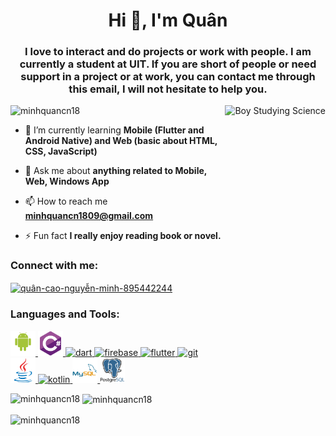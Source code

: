 <h1 align="center">Hi 👋, I'm Quân</h1>
<h3 align="center">I love to interact and do projects or work with people. I am currently a student at UIT. If you are short of people or need support in a project or at work, you can contact me through this email, I will not hesitate to help you.</h3>
<img align="right" height=400 alt="Boy Studying Science" src="https://user-images.githubusercontent.com/71182342/174432356-c883886c-dc4f-4bbb-a992-151fa70ed621.gif" />

<p align="left"> <img src="https://komarev.com/ghpvc/?username=minhquancn18&label=Profile%20views&color=0e75b6&style=flat" alt="minhquancn18" /> </p>

- 🌱 I’m currently learning **Mobile (Flutter and Android Native) and Web (basic about HTML, CSS, JavaScript)**

- 💬 Ask me about **anything related to Mobile, Web, Windows App**

- 📫 How to reach me **minhquancn1809@gmail.com**

- ⚡ Fun fact **I really enjoy reading book or novel.**

<h3 align="left">Connect with me:</h3>
<p align="left">
<a href="https://www.linkedin.com/in/quân-cao-nguyễn-minh-895442244/" target="_blank"><img align="center" src="https://raw.githubusercontent.com/rahuldkjain/github-profile-readme-generator/master/src/images/icons/Social/linked-in-alt.svg" alt="quân-cao-nguyễn-minh-895442244" height="30" width="40" /></a>
</p>

<h3 align="left">Languages and Tools:</h3>
<p align="left"> <a href="https://developer.android.com" target="_blank" rel="noreferrer"> <img src="https://raw.githubusercontent.com/devicons/devicon/master/icons/android/android-original-wordmark.svg" alt="android" width="40" height="40"/> </a> <a href="https://www.w3schools.com/cs/" target="_blank" rel="noreferrer"> <img src="https://raw.githubusercontent.com/devicons/devicon/master/icons/csharp/csharp-original.svg" alt="csharp" width="40" height="40"/> </a> <a href="https://dart.dev" target="_blank" rel="noreferrer"> <img src="https://www.vectorlogo.zone/logos/dartlang/dartlang-icon.svg" alt="dart" width="40" height="40"/> </a> <a href="https://firebase.google.com/" target="_blank" rel="noreferrer"> <img src="https://www.vectorlogo.zone/logos/firebase/firebase-icon.svg" alt="firebase" width="40" height="40"/> </a> <a href="https://flutter.dev" target="_blank" rel="noreferrer"> <img src="https://www.vectorlogo.zone/logos/flutterio/flutterio-icon.svg" alt="flutter" width="40" height="40"/> </a> <a href="https://git-scm.com/" target="_blank" rel="noreferrer"> <img src="https://www.vectorlogo.zone/logos/git-scm/git-scm-icon.svg" alt="git" width="40" height="40"/> </a> <a href="https://www.java.com" target="_blank" rel="noreferrer"> <img src="https://raw.githubusercontent.com/devicons/devicon/master/icons/java/java-original.svg" alt="java" width="40" height="40"/> </a> <a href="https://kotlinlang.org" target="_blank" rel="noreferrer"> <img src="https://www.vectorlogo.zone/logos/kotlinlang/kotlinlang-icon.svg" alt="kotlin" width="40" height="40"/> </a> <a href="https://www.mysql.com/" target="_blank" rel="noreferrer"> <img src="https://raw.githubusercontent.com/devicons/devicon/master/icons/mysql/mysql-original-wordmark.svg" alt="mysql" width="40" height="40"/> </a> <a href="https://www.postgresql.org" target="_blank" rel="noreferrer"> <img src="https://raw.githubusercontent.com/devicons/devicon/master/icons/postgresql/postgresql-original-wordmark.svg" alt="postgresql" width="40" height="40"/> </a> </p>

<p><img align="left" src="https://github-readme-stats.vercel.app/api/top-langs?username=minhquancn18&show_icons=true&locale=en&layout=compact" alt="minhquancn18" /></p>

<p>&nbsp;<img align="center" src="https://github-readme-stats.vercel.app/api?username=minhquancn18&show_icons=true&locale=en" alt="minhquancn18" /></p>

<p><img align="center" src="https://github-readme-streak-stats.herokuapp.com/?user=minhquancn18&" alt="minhquancn18" /></p>
